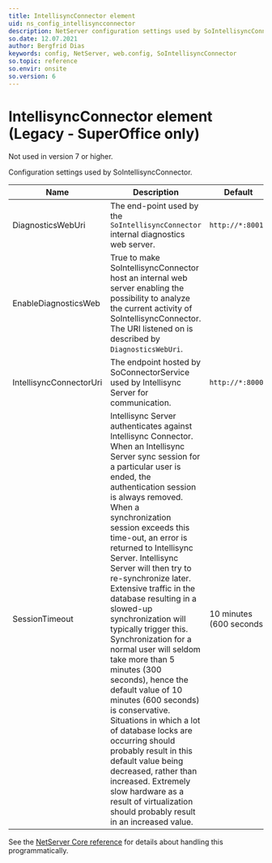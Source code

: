 ```yaml
---
title: IntellisyncConnector element
uid: ns_config_intellisyncconnector
description: NetServer configuration settings used by SoIntellisyncConnector.
so.date: 12.07.2021
author: Bergfrid Dias
keywords: config, NetServer, web.config, SoIntellisyncConnector
so.topic: reference
so.envir: onsite
so.version: 6
---
```


# IntellisyncConnector element (Legacy - SuperOffice only)

Not used in version 7 or higher.

Configuration settings used by SoIntellisyncConnector.

| Name | Description | Default |
|---|---|---|
| DiagnosticsWebUri | The end-point used by the `SoIntellisyncConnector` internal diagnostics web server. | `http://*:8001/` |
| EnableDiagnosticsWeb | True to make SoIntellisyncConnector host an internal web server enabling the possibility to analyze the current activity of SoIntellisyncConnector. The URI listened on is described by `DiagnosticsWebUri`. | |
| IntellisyncConnectorUri | The endpoint hosted by SoConnectorService used by Intellisync Server for communication. | `http://*:8000/` |
| SessionTimeout | Intellisync Server authenticates against Intellisync Connector. When an Intellisync Server sync session for a particular user is ended, the authentication session is always removed. When a synchronization session exceeds this time-out, an error is returned to Intellisync Server. Intellisync Server will then try to re-synchronize later. Extensive traffic in the database resulting in a slowed-up synchronization will typically trigger this. Synchronization for a normal user will seldom take more than 5 minutes (300 seconds), hence the default value of 10 minutes (600 seconds) is conservative. Situations in which a lot of database locks are occurring should probably result in this default value being decreased, rather than increased. Extremely slow hardware as a result of virtualization should probably result in an increased value. | 10 minutes (600 seconds) |

See the [NetServer Core reference][1] for details about handling this programmatically.

<!-- Referenced links -->
[1]: <xref:SuperOffice.Configuration.ConfigFile.SoIntellisyncConnector>
